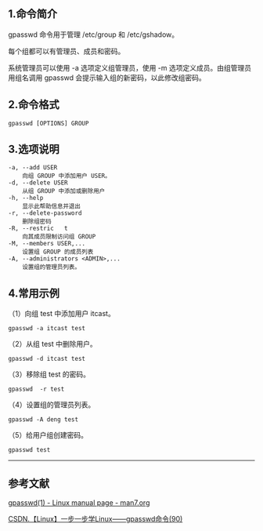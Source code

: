 ## 1.命令简介
gpasswd 命令用于管理 /etc/group 和 /etc/gshadow。

每个组都可以有管理员、成员和密码。

系统管理员可以使用 -a 选项定义组管理员，使用 -m 选项定义成员。由组管理员用组名调用 gpasswd 会提示输入组的新密码，以此修改组密码。

## 2.命令格式
```
gpasswd [OPTIONS] GROUP
```

## 3.选项说明
```
-a, --add USER
	向组 GROUP 中添加用户 USER。
-d, --delete USER
	从组 GROUP 中添加或删除用户
-h, --help
	显示此帮助信息并退出
-r, --delete-password
	删除组密码
-R, --restric	t
	向其成员限制访问组 GROUP
-M, --members USER,...
	设置组 GROUP 的成员列表
-A, --administrators <ADMIN>,...
	设置组的管理员列表。
```

## 4.常用示例
（1）向组 test 中添加用户 itcast。
```
gpasswd -a itcast test
```

（2）从组 test 中删除用户。
```
gpasswd -d itcast test
```

（3）移除组 test 的密码。
```
gpasswd  -r test
```
（4）设置组的管理员列表。
```
gpasswd -A deng test
```

（5）给用户组创建密码。
```
gpasswd test
```

---
## 参考文献
[gpasswd(1) - Linux manual page - man7.org](https://man7.org/linux/man-pages/man1/gpasswd.1.html)

[CSDN.【Linux】一步一步学Linux——gpasswd命令(90)](https://blog.csdn.net/dengjin20104042056/article/details/98104598)
